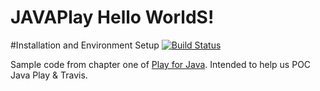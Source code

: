 JAVAPlay Hello WorldS!
=======================

#Installation and Environment Setup [![Build Status](https://travis-ci.org/tfox-manta/JAVAPlay.png)](https://travis-ci.org/tfox-manta/JAVAPlay)

Sample code from chapter one of [Play for Java](http://bit.ly/playjava). Intended to help us POC Java Play & Travis.
